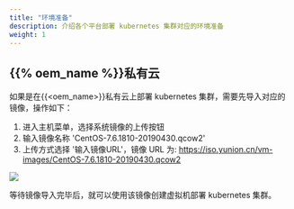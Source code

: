 ```yaml
---
title: "环境准备"
description: 介绍各个平台部署 kubernetes 集群对应的环境准备
weight: 1
---
```


## {{% oem_name %}}私有云

如果是在{{<oem_name>}}私有云上部署 kubernetes 集群，需要先导入对应的镜像，操作如下：

1. 进入主机菜单，选择系统镜像的上传按钮
2. 输入镜像名称 'CentOS-7.6.1810-20190430.qcow2'
3. 上传方式选择 '输入镜像URL'，镜像 URL 为: https://iso.yunion.cn/vm-images/CentOS-7.6.1810-20190430.qcow2

<img src="./images/k8s_cluster_import_onecloud_image.png">

等待镜像导入完毕后，就可以使用该镜像创建虚拟机部署 kubernetes 集群。

